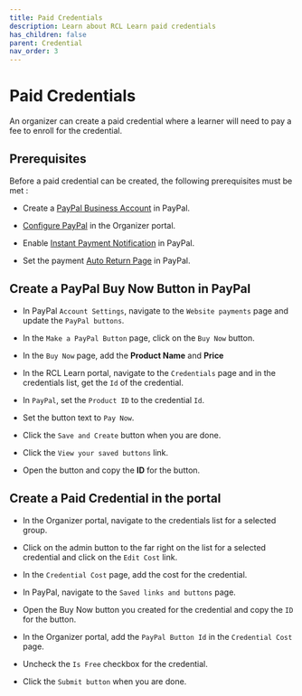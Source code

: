 ```yaml
---
title: Paid Credentials
description: Learn about RCL Learn paid credentials
has_children: false
parent: Credential
nav_order: 3
---
```



# Paid Credentials

An organizer can create a paid credential where a learner will need to pay a fee to enroll for the credential. 

## Prerequisites

Before a paid credential can be created, the following prerequisites must be met :

- Create a [PayPal Business Account](../payment/payment#paypal-account) in PayPal.

- [Configure PayPal](../payment/payment#configure-paypal-in-the-portal) in the Organizer portal.

- Enable [Instant Payment Notification](../payment/payment#setting-up-instant-payment-notification-ipn-in-paypal) in PayPal.

- Set the payment [Auto Return Page](../payment/payment#set-the-auto-return-page-in-paypal) in PayPal.

## Create a PayPal Buy Now Button in PayPal

- In PayPal ``Account Settings``, navigate to the ``Website payments`` page and update the ``PayPal buttons``.

- In the ``Make a PayPal Button`` page, click on the ``Buy Now`` button.

- In the ``Buy Now`` page, add the **Product Name** and **Price**

- In the RCL Learn portal, navigate to the ``Credentials`` page and in the credentials list, get the ``Id`` of the credential.

- In ``PayPal``, set the ``Product ID`` to the credential ``Id``.

- Set the button text to ``Pay Now``.

- Click the ``Save and Create`` button when you are done.

- Click the ``View your saved buttons`` link.

- Open the button and copy the **ID** for the button.

## Create a Paid Credential in the portal

- In the Organizer portal, navigate to the credentials list for a selected group. 

- Click on the admin button to the far right on the list for a selected credential and click on the ``Edit Cost`` link.

- In the ``Credential Cost`` page, add the cost for the credential.

- In PayPal, navigate to the ``Saved links and buttons`` page.

- Open the Buy Now button you created for the credential and copy the ``ID`` for the button.

- In the Organizer portal, add the ``PayPal Button Id`` in the ``Credential Cost`` page.

- Uncheck the ``Is Free`` checkbox for the credential.

- Click the ``Submit button`` when you are done.
